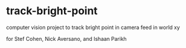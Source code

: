 # track-bright-point
computer vision project to track bright point in camera feed in world xy

for Stef Cohen, Nick Aversano, and Ishaan Parikh
